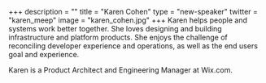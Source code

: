 +++
description = ""
title = "Karen Cohen"
type = "new-speaker"
twitter = "karen_meep"
image = "karen_cohen.jpg"
+++
Karen helps people and systems work better together. She loves designing and building infrastructure and platform products. She enjoys the challenge of reconciling developer experience and operations, as well as the end users goal and experience.

Karen is a Product Architect and Engineering Manager at Wix.com.